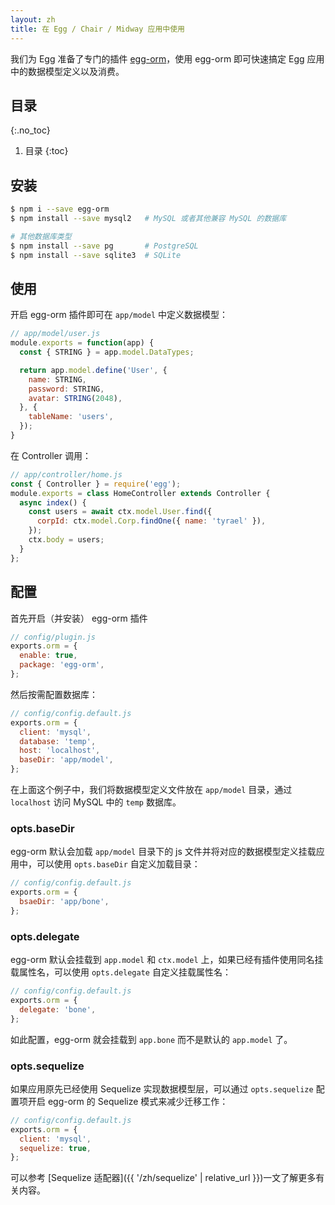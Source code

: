 ```yaml
---
layout: zh
title: 在 Egg / Chair / Midway 应用中使用
---
```


我们为 Egg 准备了专门的插件 [egg-orm](https://github.com/eggjs/egg-orm)，使用 egg-orm 即可快速搞定 Egg 应用中的数据模型定义以及消费。

## 目录
{:.no_toc}

1. 目录
{:toc}

## 安装

```bash
$ npm i --save egg-orm
$ npm install --save mysql2   # MySQL 或者其他兼容 MySQL 的数据库

# 其他数据库类型
$ npm install --save pg       # PostgreSQL
$ npm install --save sqlite3  # SQLite
```

## 使用

开启 egg-orm 插件即可在 `app/model` 中定义数据模型：

```js
// app/model/user.js
module.exports = function(app) {
  const { STRING } = app.model.DataTypes;

  return app.model.define('User', {
    name: STRING,
    password: STRING,
    avatar: STRING(2048),
  }, {
    tableName: 'users',
  });
}
```

在 Controller 调用：

```js
// app/controller/home.js
const { Controller } = require('egg');
module.exports = class HomeController extends Controller {
  async index() {
    const users = await ctx.model.User.find({
      corpId: ctx.model.Corp.findOne({ name: 'tyrael' }),
    });
    ctx.body = users;
  }
};
```

## 配置

首先开启（并安装） egg-orm 插件

```js
// config/plugin.js
exports.orm = {
  enable: true,
  package: 'egg-orm',
};
```

然后按需配置数据库：

```js
// config/config.default.js
exports.orm = {
  client: 'mysql',
  database: 'temp',
  host: 'localhost',
  baseDir: 'app/model',
};
```

在上面这个例子中，我们将数据模型定义文件放在 `app/model` 目录，通过 `localhost` 访问 MySQL 中的 `temp` 数据库。

### opts.baseDir

egg-orm 默认会加载 `app/model` 目录下的 js 文件并将对应的数据模型定义挂载应用中，可以使用 `opts.baseDir` 自定义加载目录：

```js
// config/config.default.js
exports.orm = {
  bsaeDir: 'app/bone',
};
```

### opts.delegate

egg-orm 默认会挂载到 `app.model` 和 `ctx.model` 上，如果已经有插件使用同名挂载属性名，可以使用 `opts.delegate` 自定义挂载属性名：

```js
// config/config.default.js
exports.orm = {
  delegate: 'bone',
};
```

如此配置，egg-orm 就会挂载到 `app.bone` 而不是默认的 `app.model` 了。

### opts.sequelize

如果应用原先已经使用 Sequelize 实现数据模型层，可以通过 `opts.sequelize` 配置项开启 egg-orm 的 Sequelize 模式来减少迁移工作：

```js
// config/config.default.js
exports.orm = {
  client: 'mysql',
  sequelize: true,
};
```

可以参考 [Sequelize 适配器]({{ '/zh/sequelize' | relative_url }})一文了解更多有关内容。
